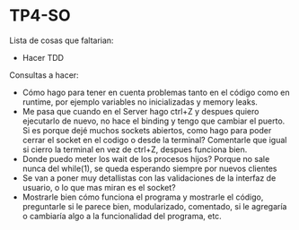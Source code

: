 # TP4-SO

Lista de cosas que faltarian:
- Hacer TDD

Consultas a hacer:
- Cómo hago para tener en cuenta problemas tanto en el código como en runtime, por ejemplo variables no inicializadas y memory leaks.
- Me pasa que cuando en el Server hago ctrl+Z y despues quiero ejecutarlo de nuevo, no hace el binding y tengo que cambiar el puerto. Si es porque dejé muchos sockets abiertos, como hago para poder cerrar el socket en el codigo o desde la terminal? Comentarle que igual si cierro la terminal en vez de ctrl+Z, despues funciona bien.
- Donde puedo meter los wait de los procesos hijos? Porque no sale nunca del while(1), se queda esperando siempre por nuevos clientes
- Se van a poner muy detallistas con las validaciones de la interfaz de usuario, o lo que mas miran es el socket?
- Mostrarle bien cómo funciona el programa y mostrarle el código, preguntarle si le parece bien, modularizado, comentado, si le agregaría o cambiaría algo a la funcionalidad del programa, etc.
